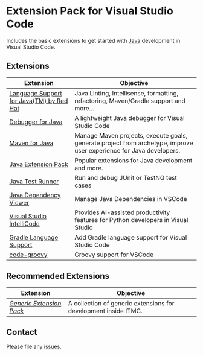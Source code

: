 # Extension Pack for Visual Studio Code

Includes the basic extensions to get started with [Java](https://www.java.com) development in Visual Studio Code.

## Extensions

Extension | Objective
--------- | ---------
[Language Support for Java(TM) by Red Hat](https://marketplace.visualstudio.com/items?itemName=redhat.java) | Java Linting, Intellisense, formatting, refactoring, Maven/Gradle support and more...
[Debugger for Java](https://marketplace.visualstudio.com/items?itemName=vscjava.vscode-java-debug) | A lightweight Java debugger for Visual Studio Code
[Maven for Java](https://marketplace.visualstudio.com/items?itemName=vscjava.vscode-maven) | Manage Maven projects, execute goals, generate project from archetype, improve user experience for Java developers.
[Java Extension Pack](https://marketplace.visualstudio.com/items?itemName=vscjava.vscode-java-pack) | Popular extensions for Java development and more.
[Java Test Runner](https://marketplace.visualstudio.com/items?itemName=vscjava.vscode-java-test) | Run and debug JUnit or TestNG test cases
[Java Dependency Viewer](https://marketplace.visualstudio.com/items?itemName=vscjava.vscode-java-dependency) | Manage Java Dependencies in VSCode
[Visual Studio IntelliCode](https://marketplace.visualstudio.com/items?itemName=VisualStudioExptTeam.vscodeintellicode) | Provides AI-assisted productivity features for Python developers in Visual Studio
[Gradle Language Support](https://marketplace.visualstudio.com/items?itemName=naco-siren.gradle-language) | Add Gradle language support for Visual Studio Code
[code-groovy](https://marketplace.visualstudio.com/items?itemName=marlon407.code-groovy) | Groovy support for VSCode

## Recommended Extensions

Extension | Objective
--------- | ---------
_[Generic Extension Pack](https://marketplace.visualstudio.com/items?itemName=itmcdev.generic-extension-pack)_ | A collection of generic extensions for development inside ITMC.

## Contact

Please file any [issues](https://github.com/itmcdev/vscode-extensions/issues).
